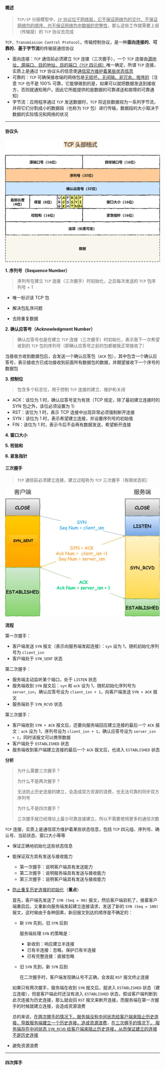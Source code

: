 #### 概述

> `TCP/IP` 分层模型中，<u>`IP` 协议位于网络层，它不保证网络包的交付、不保证网络包的顺序、也不保证网络包中数据的完整性</u>，那么这些工作就需要上层（传输层）的 `TCP` 协议去完成

`TCP, Transmission Control Protocol`，传输控制协议，是一种**面向连接的**、**可靠的**、**基于字节流**的传输层通信协议

* 面向连接：`TCP` 通信前必须建立 `TCP` 连接（三次握手），一个 `TCP` 连接由<u>源地址、源端口、目的地址、目的端口（`TCP` 四元组）</u>唯一确定，所谓 `TCP` 连接，实质上是通过 `TCP` 协议头的信息使<u>通信双方维护着某些状态信息</u>
* 可靠的：`TCP` 可确保接收端的网络包是<u>无损坏、无间隔、非冗余、按序的</u>（注意 `TCP` 也不是 100% 可靠，它能够做到的是，如果可以就把数据发送到接收方，否则就通知用户。因此它所能提供的是数据的可靠递送和故障的可靠通知）
* 字节流：应用程序通过 `TCP` 发送数据时，`TCP` 将这些数据视为一系列字节流，并将它们分割成小的数据段（也称为 `TCP` 包）进行传输，数据段的大小取决于数据的实际情况和网络的状况

***

#### 协议头

<img src="https://raw.githubusercontent.com/WeYan1223/Pic/master/计算机网络/TCP_头部.webp" alt="TCP_头部.webp (1053×828) (raw.githubusercontent.com)" style="zoom: 67%;" /> 

**1. 序列号（Sequence Number）**

> 序列号在建立 `TCP` 连接（三次握手）时初始化，之后每次发送的 `TCP` 包序列号 + 1

* 唯一标识该 TCP 包

* 解决包乱序问题

* 去除重复数据

**2. 确认应答号（Acknowledgment Number）**

> 确认应答号也是在建立 `TCP` 连接（三次握手）时初始化，表示我下一次希望收到的 `TCP` 包的序列号（即确认应答号之前的包都被我正常接收了）

当接收方收到数据包后，会发送一个确认应答包（`ACK` 包），其中包含一个确认应答号，表示接收方已成功接收到前面所有数据包的数据，并期望接收下一个序号的数据包

**3. 控制位**

> 包含多个标志位，用于控制 `TCP` 连接的建立、维护和关闭

- ACK：该位为 1 时，确认应答号变为有效（TCP 规定，除了最初建立连接时的 SYN 包之外，该位必须设置为 1）
- RST：该位为 1 时，表示 TCP 连接中出现异常必须强制断开连接
- SYN：该位为 1 时，表示希望建立连接，并设置序列号的初始值
- FIN：该位为 1 时，表示今后不会再有数据发送，希望断开连接

**4. 窗口大小**



**5. 校验和**



**6. 紧急指针**



#### 三次握手

> `TCP` 通信前必须建立连接，建立过程称为 `TCP` 三次握手（有限状态机）

<img src="https://raw.githubusercontent.com/WeYan1223/Pic/master/计算机网络/TCP_三次握手.webp" alt="TCP_三次握手.webp (1221×1019) (raw.githubusercontent.com)" style="zoom: 67%;" /> 

**流程**

第一次握手：

* 客户端发送 `SYN` 报文（表示向服务端发起连接）：`syn` 设为 1，随机初始化序列号为 `client_isn`
* 客户端处于 `SYN_SENT` 状态

第二次握手：

* 服务端主动监听某个端口，处于 `LISTEN` 状态
* 服务端收到 `SYN` 报文后：`syn` 和 `ack` 设为 1，随机初始化序列号为 `server_isn`，确认应答号设为 `client_isn + 1`，向客户端发送 `SYN + ACK` 报文
* 服务端处于 `SYN_RCVD` 状态

第三次握手：

* 客户端收到 `SYN + ACK` 报文后，还要向服务端回应建立连接的最后一个 `ACK` 报文：`ack` 设为 1，序列号设为 `client_isn + 1`，确认应答号设为 `server_isn + 1`，同时该报文可以携带数据
* 客户端处于 `ESTABLISHED` 状态
* 服务端收到客户端建立连接的最后一个 `ACK` 报文后，也进入 `ESTABLISHED` 状态

**分析**

> 为什么需要三次握手？
>
> 为什么不是两次握手？
>
> 无法防止历史连接的建立，会造成双方资源的浪费，也无法可靠的同步双方序列号
>
> 为什么不是四次握手？
>
> 三次握手就已经理论上最少可靠连接建立，所以不需要使用更多的通信次数

`TCP` 连接，实质上是通信双方维护着某些状态信息，包括 `TCP` 四元组、序列号、确认号、当前状态、窗口大小等等

* 保证正确地初始化这些状态信息

* 能保证双方具有发送与接收能力

  * 第一次握手：说明客户端具有发送能力
  * 第二次握手：说明服务端具有发送与接收能力
  * 第三次握手：说明客户端具有发送与接收能力

* <u>防止重复历史连接的初始化</u>（**重点**）

  首先，客户端先发送了 `SYN (Seq = 90)` 报文，然后客户端宕机了，接着客户端重启后，又重新向服务端发起建立连接请求，发送了新的 `SYN (Seq = 100)` 报文，这时候由于各种因素，新旧报文到达的顺序是不确定的：

  * 新 `SYN` 先到，旧 `SYN` 后到

    服务端处理 `SYN` 的策略是：

    - 新收到：响应建立半连接
    - 已有半连接：忽略，保护已有半连接
    - 已有完整连接：直接忽略

  * 旧 `SYN` 先到，新 `SYN` 后到

    在二次握手时，客户端发现确认号不正确，会发起 `RST` 报文终止连接

  如果只有两次握手，服务端在收到 `SYN` 报文后，就进入 `ESTABLISHED` 状态（建立连接），但是客户端此时还没有进入 `ESTABLISHED` 状态，假设客户端判断到此次连接为历史连接，那么就会回 `RST` 报文来断开连接，而服务端在第一次握手的时候就建立连接，会造成资源浪费

  总的来说，<u>在两次握手的情况下，服务端没有中间状态给客户端来阻止历史连接，导致服务端建立一个历史连接，造成资源浪费</u>，<u>在三次握手的情况下， 服务端存在中间状态 `SYN_RCVD` 给客户端来阻止历史连接，从而保证建立的连接不是历史连接</u>

* 避免资源浪费

***

#### 四次挥手